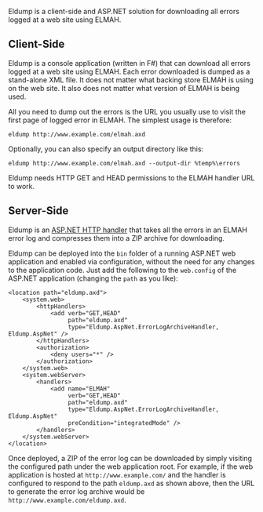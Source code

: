 Eldump is a client-side and ASP.NET solution for downloading all errors 
logged at a web site using ELMAH.

## Client-Side

Eldump is a console application (written in F#) that can download all errors 
logged at a web site using ELMAH. Each error downloaded is dumped as a 
stand-alone XML file. It does not matter what backing store ELMAH is using on 
the web site. It also does not matter what version of ELMAH is being used.

All you need to dump out the errors is the URL you usually use to visit 
the first page of logged error in ELMAH. The simplest usage is therefore:

    eldump http://www.example.com/elmah.axd

Optionally, you can also specify an output directory like this:

    eldump http://www.example.com/elmah.axd --output-dir %temp%\errors

Eldump needs HTTP GET and HEAD permissions to the ELMAH handler URL to work.

## Server-Side

Eldump is an [ASP.NET HTTP handler](http://msdn.microsoft.com/en-us/library/system.web.ihttphandler.aspx) 
that takes all the errors in an ELMAH error log and compresses them into a 
ZIP archive for downloading. 

Eldump can be deployed into the `bin` folder of a running ASP.NET web 
application and enabled via configuration, without the need for any changes 
to the application code. Just add the following to the `web.config` of the 
ASP.NET application (changing the `path` as you like):

    <location path="eldump.axd">  
        <system.web>
            <httpHandlers>
                <add verb="GET,HEAD" 
                     path="eldump.axd" 
                     type="Eldump.AspNet.ErrorLogArchiveHandler, Eldump.AspNet" />
            </httpHandlers>
            <authorization>
                <deny users="*" />  
            </authorization>  
        </system.web>
        <system.webServer>
            <handlers>
                <add name="ELMAH" 
                     verb="GET,HEAD"
                     path="eldump.axd" 
                     type="Eldump.AspNet.ErrorLogArchiveHandler, Eldump.AspNet"
                     preCondition="integratedMode" />
            </handlers>
        </system.webServer>
    </location>  

Once deployed, a ZIP of the error log can be downloaded by simply visiting
the configured path under the web application root. For example, if the web 
application is hosted at `http://www.example.com/` and the handler is 
configured to respond to the path `eldump.axd` as shown above, then the URL 
to generate the error log archive would be 
`http://www.example.com/eldump.axd`.
